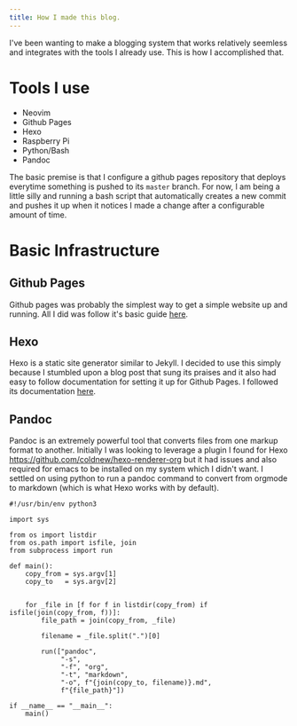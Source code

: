```yaml
---
title: How I made this blog.
---
```


I\'ve been wanting to make a blogging system that works relatively
seemless and integrates with the tools I already use. This is how I
accomplished that.

Tools I use
===========

-   Neovim
-   Github Pages
-   Hexo
-   Raspberry Pi
-   Python/Bash
-   Pandoc

The basic premise is that I configure a github pages repository that
deploys everytime something is pushed to its `master` branch. For now, I
am being a little silly and running a bash script that automatically
creates a new commit and pushes it up when it notices I made a change
after a configurable amount of time.

Basic Infrastructure
====================

Github Pages
------------

Github pages was probably the simplest way to get a simple website up
and running. All I did was follow it\'s basic guide
[here](https://pages.github.com/).

Hexo
----

Hexo is a static site generator similar to Jekyll. I decided to use this
simply because I stumbled upon a blog post that sung its praises and it
also had easy to follow documentation for setting it up for Github
Pages. I followed its documentation
[here](https://hexo.io/docs/github-pages).

Pandoc
------

Pandoc is an extremely powerful tool that converts files from one markup
format to another. Initially I was looking to leverage a plugin I found
for Hexo <https://github.com/coldnew/hexo-renderer-org> but it had
issues and also required for emacs to be installed on my system which I
didn\'t want. I settled on using python to run a pandoc command to
convert from orgmode to markdown (which is what Hexo works with by
default).

``` {.python}
#!/usr/bin/env python3

import sys

from os import listdir
from os.path import isfile, join
from subprocess import run

def main():
    copy_from = sys.argv[1]
    copy_to   = sys.argv[2]


    for _file in [f for f in listdir(copy_from) if isfile(join(copy_from, f))]:
        file_path = join(copy_from, _file)

        filename = _file.split(".")[0]

        run(["pandoc",
             "-s",
             "-f", "org",
             "-t", "markdown",
             "-o", f"{join(copy_to, filename)}.md",
             f"{file_path}"])

if __name__ == "__main__":
    main()
```
